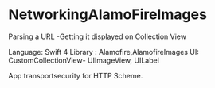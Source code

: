 # NetworkingAlamoFireImages
Parsing a URL -Getting it displayed on Collection View

Language: Swift 4
Library : Alamofire,AlamofireImages
UI: CustomCollectionView- UIImageView, UILabel

App transportsecurity for HTTP Scheme.


